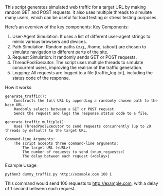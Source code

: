 This script generates simulated web traffic for a target URL by making random GET and POST requests. It also uses multiple threads to simulate many users, which can be useful for load testing or stress testing purposes.

Here’s an overview of the key components:
Key Components:

1.    User-Agent Simulation: It uses a list of different user-agent strings to mimic various browsers and devices.
2.    Path Simulation: Random paths (e.g., /home, /about) are chosen to simulate navigation to different parts of the site.
3.    Request Simulation: It randomly sends GET or POST requests.
4.    ThreadPoolExecutor: The script uses multiple threads to simulate concurrent users, improving the realism of the traffic generation.
5.    Logging: All requests are logged to a file (traffic_log.txt), including the status code of the response.
    

How it works:

    generate_traffic():
        Constructs the full URL by appending a randomly chosen path to the base URL.
        Randomly selects between a GET or POST request.
        Sends the request and logs the response status code to a file.

    generate_traffic_multiple():
        Uses ThreadPoolExecutor to send requests concurrently (up to 20 threads by default) to the target URL.

    Command-line Arguments:
        The script accepts three command-line arguments:
            The target URL (<URL>)
            The number of requests to send (<num_requests>)
            The delay between each request (<delay>)
            
Example Usage:
```
python3 dummy_traffic.py http://example.com 100 1
```
This command would send 100 requests to http://example.com, with a delay of 1 second between each request.


